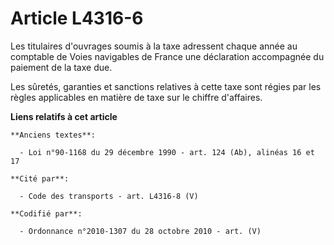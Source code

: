 # Article L4316-6

Les titulaires d'ouvrages soumis à la taxe adressent chaque année au comptable de Voies navigables de France une déclaration
accompagnée du paiement de la taxe due.

Les sûretés, garanties et sanctions relatives à cette taxe sont régies par les règles applicables en matière de taxe sur le
chiffre d'affaires.

**Liens relatifs à cet article**

	**Anciens textes**:

	  - Loi n°90-1168 du 29 décembre 1990 - art. 124 (Ab), alinéas 16 et 17

	**Cité par**:

	  - Code des transports - art. L4316-8 (V)

	**Codifié par**:

	  - Ordonnance n°2010-1307 du 28 octobre 2010 - art. (V)

